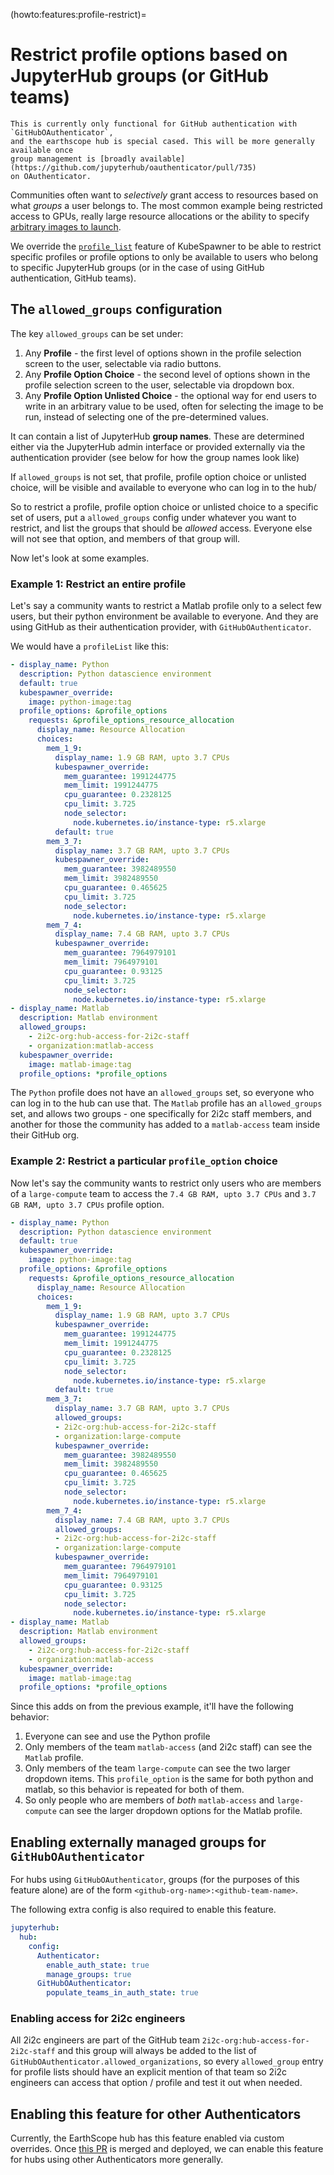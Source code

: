 (howto:features:profile-restrict)=
# Restrict profile options based on JupyterHub groups (or GitHub teams)

```{warning}
This is currently only functional for GitHub authentication with `GitHubOAuthenticator`,
and the earthscope hub is special cased. This will be more generally available once
group management is [broadly available](https://github.com/jupyterhub/oauthenticator/pull/735)
on OAuthenticator.
```

Communities often want to *selectively* grant access to resources based on
what *groups* a user belongs to. The most common example being restricted
access to GPUs, really large resource allocations or the ability to specify
[arbitrary images to launch](howto:features:unlisted-choice).

We override the [`profile_list`](https://jupyterhub-kubespawner.readthedocs.io/en/latest/spawner.html#kubespawner.KubeSpawner.profile_list)
feature of KubeSpawner to be able to restrict specific profiles or profile options
to only be available to users who belong to specific JupyterHub groups (or in the
case of using GitHub authentication, GitHub teams).

## The `allowed_groups` configuration

The key `allowed_groups` can be set under:

1. Any **Profile** - the first level of options shown in the profile selection screen
   to the user, selectable via radio buttons.
2. Any **Profile Option Choice** - the second level of options shown in the profile
   selection screen to the user, selectable via dropdown box.
3. Any **Profile Option Unlisted Choice** - the optional way for end users to write in
   an arbitrary value to be used, often for selecting the image to be run, instead of
   selecting one of the pre-determined values.

It can contain a list of JupyterHub **group names**. These are determined either via
the JupyterHub admin interface or provided externally via the authentication provider
(see below for how the group names look like)

If `allowed_groups` is not set, that profile, profile option choice or unlisted choice, will be visible and available to everyone who can log in to the hub/

So to restrict a profile, profile option choice or unlisted choice to a specific set
of users, put a `allowed_groups` config under whatever you want to restrict, and list
the groups that should be *allowed* access. Everyone else will not see that option,
and members of that group will.

Now let's look at some examples.

### Example 1: Restrict an entire profile

Let's say a community wants to restrict a Matlab profile only to a select few
users, but their python environment be available to everyone. And they are using GitHub as their
authentication provider, with `GitHubOAuthenticator`.

We would have a `profileList` like this:

```yaml
- display_name: Python
  description: Python datascience environment
  default: true
  kubespawner_override:
    image: python-image:tag
  profile_options: &profile_options
    requests: &profile_options_resource_allocation
      display_name: Resource Allocation
      choices:
        mem_1_9:
          display_name: 1.9 GB RAM, upto 3.7 CPUs
          kubespawner_override:
            mem_guarantee: 1991244775
            mem_limit: 1991244775
            cpu_guarantee: 0.2328125
            cpu_limit: 3.725
            node_selector:
              node.kubernetes.io/instance-type: r5.xlarge
          default: true
        mem_3_7:
          display_name: 3.7 GB RAM, upto 3.7 CPUs
          kubespawner_override:
            mem_guarantee: 3982489550
            mem_limit: 3982489550
            cpu_guarantee: 0.465625
            cpu_limit: 3.725
            node_selector:
              node.kubernetes.io/instance-type: r5.xlarge
        mem_7_4:
          display_name: 7.4 GB RAM, upto 3.7 CPUs
          kubespawner_override:
            mem_guarantee: 7964979101
            mem_limit: 7964979101
            cpu_guarantee: 0.93125
            cpu_limit: 3.725
            node_selector:
              node.kubernetes.io/instance-type: r5.xlarge
- display_name: Matlab
  description: Matlab environment
  allowed_groups:
    - 2i2c-org:hub-access-for-2i2c-staff
    - organization:matlab-access
  kubespawner_override:
    image: matlab-image:tag
  profile_options: *profile_options
```

The `Python` profile does not have an `allowed_groups` set, so everyone who can
log in to the hub can use that. The `Matlab` profile has an `allowed_groups` set,
and allows two groups - one specifically for 2i2c staff members, and another for
those the community has added to a `matlab-access` team inside their GitHub org.

### Example 2: Restrict a particular `profile_option` choice

Now let's say the community wants to restrict only users who are members of a
`large-compute` team to access the `7.4 GB RAM, upto 3.7 CPUs` and
`3.7 GB RAM, upto 3.7 CPUs` profile option.

```yaml
- display_name: Python
  description: Python datascience environment
  default: true
  kubespawner_override:
    image: python-image:tag
  profile_options: &profile_options
    requests: &profile_options_resource_allocation
      display_name: Resource Allocation
      choices:
        mem_1_9:
          display_name: 1.9 GB RAM, upto 3.7 CPUs
          kubespawner_override:
            mem_guarantee: 1991244775
            mem_limit: 1991244775
            cpu_guarantee: 0.2328125
            cpu_limit: 3.725
            node_selector:
              node.kubernetes.io/instance-type: r5.xlarge
          default: true
        mem_3_7:
          display_name: 3.7 GB RAM, upto 3.7 CPUs
          allowed_groups:
          - 2i2c-org:hub-access-for-2i2c-staff
          - organization:large-compute
          kubespawner_override:
            mem_guarantee: 3982489550
            mem_limit: 3982489550
            cpu_guarantee: 0.465625
            cpu_limit: 3.725
            node_selector:
              node.kubernetes.io/instance-type: r5.xlarge
        mem_7_4:
          display_name: 7.4 GB RAM, upto 3.7 CPUs
          allowed_groups:
          - 2i2c-org:hub-access-for-2i2c-staff
          - organization:large-compute
          kubespawner_override:
            mem_guarantee: 7964979101
            mem_limit: 7964979101
            cpu_guarantee: 0.93125
            cpu_limit: 3.725
            node_selector:
              node.kubernetes.io/instance-type: r5.xlarge
- display_name: Matlab
  description: Matlab environment
  allowed_groups:
    - 2i2c-org:hub-access-for-2i2c-staff
    - organization:matlab-access
  kubespawner_override:
    image: matlab-image:tag
  profile_options: *profile_options
```

Since this adds on from the previous example, it'll have the following behavior:

1. Everyone can see and use the Python profile
2. Only members of the team `matlab-access` (and 2i2c staff) can see the `Matlab`
   profile.
3. Only members of the team `large-compute` can see the two larger dropdown
   items. This `profile_option` is the same for both python and matlab, so this
   behavior is repeated for both of them.
4. So only people who are members of *both* `matlab-access` and `large-compute` can
   see the larger dropdown options for the Matlab profile.

## Enabling externally managed groups for `GitHubOAuthenticator`

For hubs using `GitHubOAuthenticator`, groups (for the purposes of this feature alone)
are of the form `<github-org-name>:<github-team-name>`.

The following extra config is also required to enable this feature.

```yaml
jupyterhub:
  hub:
    config:
      Authenticator:
        enable_auth_state: true
        manage_groups: true
      GitHubOAuthenticator:
        populate_teams_in_auth_state: true
```

### Enabling access for 2i2c engineers

All 2i2c engineers are part of the GitHub team `2i2c-org:hub-access-for-2i2c-staff` and this group will always be added to the list of `GitHubOAuthenticator.allowed_organizations`, so
every `allowed_group` entry for profile lists should have an explicit mention of that team so 2i2c engineers
can access that option / profile and test it out when needed.

## Enabling this feature for other Authenticators

Currently, the EarthScope hub has this feature enabled via custom overrides. Once
[this PR](https://github.com/jupyterhub/oauthenticator/pull/735) is merged and
deployed, we can enable this feature for hubs using other Authenticators more generally.
